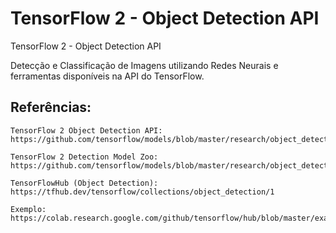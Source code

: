 # TensorFlow 2 - Object Detection API

TensorFlow 2 - Object Detection API

Detecção e Classificação de Imagens utilizando Redes Neurais e ferramentas disponíveis na API do TensorFlow.


## Referências:

    TensorFlow 2 Object Detection API: https://github.com/tensorflow/models/blob/master/research/object_detection/g3doc/tf2.md

    TensorFlow 2 Detection Model Zoo: https://github.com/tensorflow/models/blob/master/research/object_detection/g3doc/tf2_detection_zoo.md

    TensorFlowHub (Object Detection): https://tfhub.dev/tensorflow/collections/object_detection/1

    Exemplo: https://colab.research.google.com/github/tensorflow/hub/blob/master/examples/colab/tf2_image_retraining.ipynb